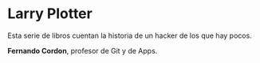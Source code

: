# Larry Plotter

Esta serie de libros cuentan la historia de un hacker de los que hay pocos.


**Fernando Cordon**, profesor de Git y de Apps.


